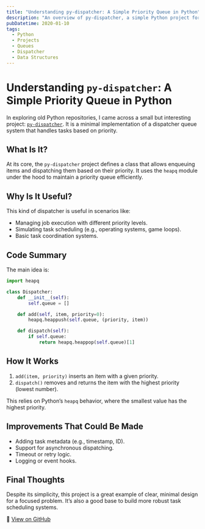 ```yaml
---
title: "Understanding py-dispatcher: A Simple Priority Queue in Python"
description: "An overview of py-dispatcher, a simple Python project for managing prioritized tasks using a dispatcher pattern."
pubDatetime: 2020-01-10
tags:
  - Python
  - Projects
  - Queues
  - Dispatcher
  - Data Structures
---
```


# Understanding `py-dispatcher`: A Simple Priority Queue in Python

In exploring old Python repositories, I came across a small but interesting project: [`py-dispatcher`](https://github.com/Milko-R/py-dispatcher). It is a minimal implementation of a dispatcher queue system that handles tasks based on priority.

## What Is It?

At its core, the `py-dispatcher` project defines a class that allows enqueuing items and dispatching them based on their priority. It uses the `heapq` module under the hood to maintain a priority queue efficiently.

## Why Is It Useful?

This kind of dispatcher is useful in scenarios like:

- Managing job execution with different priority levels.
- Simulating task scheduling (e.g., operating systems, game loops).
- Basic task coordination systems.

## Code Summary

The main idea is:

```python
import heapq

class Dispatcher:
    def __init__(self):
        self.queue = []

    def add(self, item, priority=0):
        heapq.heappush(self.queue, (priority, item))

    def dispatch(self):
        if self.queue:
            return heapq.heappop(self.queue)[1]
```

## How It Works

1. `add(item, priority)` inserts an item with a given priority.
2. `dispatch()` removes and returns the item with the highest priority (lowest number).

This relies on Python’s `heapq` behavior, where the smallest value has the highest priority.

## Improvements That Could Be Made

- Adding task metadata (e.g., timestamp, ID).
- Support for asynchronous dispatching.
- Timeout or retry logic.
- Logging or event hooks.

## Final Thoughts

Despite its simplicity, this project is a great example of clear, minimal design for a focused problem. It’s also a good base to build more robust task scheduling systems.

🔗 [View on GitHub](https://github.com/Milko-R/py-dispatcher)
